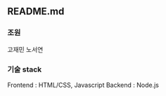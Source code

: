 README.md
------------

### 조원
고재민
노서연

### 기술 stack
Frontend : HTML/CSS, Javascript
Backend : Node.js